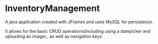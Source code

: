 # InventoryManagement

A java application created with JFrames and uses MySQL for persistence.

It allows for the basic CRUD operations(Including using a datepicker and uploading an image) , as well as navigation keys.
